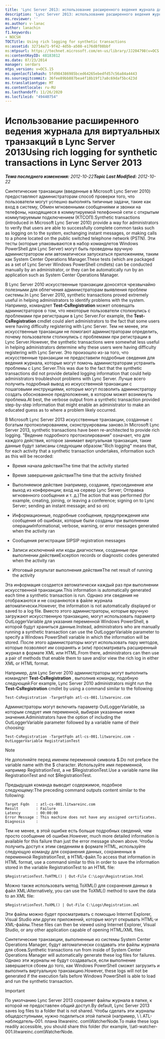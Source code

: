 ```yaml
---
title: 'Lync Server 2013: использование расширенного ведения журнала для искусственных транзакций'
description: 'Lync Server 2013: использование расширенного ведения журнала для искусственных транзакций.'
ms.reviewer: ''
ms.author: v-lanac
author: lanachin
f1.keywords:
- NOCSH
TOCTitle: Using rich logging for synthetic transactions
ms:assetid: 32714a71-9f42-4d5b-a508-e176d8f08bbf
ms:mtpsurl: https://technet.microsoft.com/en-us/library/JJ204798(v=OCS.15)
ms:contentKeyID: 48183812
ms.date: 07/23/2014
manager: serdars
mtps_version: v=OCS.15
ms.openlocfilehash: 5fd984386985bced64265ebedfd57c56a84a4443
ms.sourcegitcommit: 36fee89bb887bea4f18b19f17a8c69daf5bc423d
ms.translationtype: MT
ms.contentlocale: ru-RU
ms.lasthandoff: 11/26/2020
ms.locfileid: "49440754"
---
```

# <a name="using-rich-logging-for-synthetic-transactions-in-lync-server-2013"></a><span data-ttu-id="41f2e-103">Использование расширенного ведения журнала для виртуальных транзакций в Lync Server 2013</span><span class="sxs-lookup"><span data-stu-id="41f2e-103">Using rich logging for synthetic transactions in Lync Server 2013</span></span>

<div data-xmlns="http://www.w3.org/1999/xhtml">

<div class="topic" data-xmlns="http://www.w3.org/1999/xhtml" data-msxsl="urn:schemas-microsoft-com:xslt" data-cs="https://msdn.microsoft.com/">

<div data-asp="https://msdn2.microsoft.com/asp">



</div>

<div id="mainSection">

<div id="mainBody"><span data-ttu-id="41f2e-104">

<span> </span></span><span class="sxs-lookup"><span data-stu-id="41f2e-104">

<span> </span></span></span>

<span data-ttu-id="41f2e-105">_**Тема последнего изменения:** 2012-10-22_</span><span class="sxs-lookup"><span data-stu-id="41f2e-105">_**Topic Last Modified:** 2012-10-22_</span></span>

<span data-ttu-id="41f2e-106">Синтетические транзакции (введенные в Microsoft Lync Server 2010) предоставляют администраторам способ проверки того, что пользователи могут успешно выполнять типичные задачи, такие как вход в систему, Обмен мгновенными сообщениями и звонки на телефоны, находящиеся в коммутируемой телефонной сети с открытым коммутируемым подключением (КТСОП).</span><span class="sxs-lookup"><span data-stu-id="41f2e-106">Synthetic transactions (introduced in Microsoft Lync Server 2010) provide a way for administrators to verify that users are able to successfully complete common tasks such as logging on to the system, exchanging instant messages, or making calls to a phone located on the public switched telephone network (PSTN).</span></span> <span data-ttu-id="41f2e-107">Эти тесты (которые упаковываются в набор командлетов Windows PowerShell для Lync Server) могут быть проведены вручную администратором или автоматически запускаться приложением, таким как System Center Operations Manager.</span><span class="sxs-lookup"><span data-stu-id="41f2e-107">These tests (which are packaged as a set of Lync Server Windows PowerShell cmdlets) can be conducted manually by an administrator, or they can be automatically run by an application such as System Center Operations Manager.</span></span>

<span data-ttu-id="41f2e-108">В Lync Server 2010 искусственные транзакции доносятся чрезвычайно полезными для облегчения администраторам выявления проблем системы.</span><span class="sxs-lookup"><span data-stu-id="41f2e-108">In Lync Server 2010, synthetic transactions proved extremely useful in helping administrators to identify problems with the system.</span></span> <span data-ttu-id="41f2e-109">Например, командлет **Test-CsRegistration** может оповещать администраторов о том, что некоторые пользователи столкнулись с проблемами при регистрации в Lync Server.</span><span class="sxs-lookup"><span data-stu-id="41f2e-109">For example, the **Test-CsRegistration** cmdlet could alert administrators to the fact that some users were having difficulty registering with Lync Server.</span></span> <span data-ttu-id="41f2e-110">Тем не менее, эти искусственные транзакции не помогают администраторам определить, почему пользователи столкнулись с проблемами при регистрации в Lync Server.</span><span class="sxs-lookup"><span data-stu-id="41f2e-110">However, the synthetic transactions were somewhat less useful in helping administrators determine why these users were having difficulty registering with Lync Server.</span></span> <span data-ttu-id="41f2e-111">Это произошло из-за того, что искусственные транзакции не предоставили подробные сведения для ведения журнала, которые могут помочь администраторам устранить проблемы с Lync Server.</span><span class="sxs-lookup"><span data-stu-id="41f2e-111">This was due to the fact that the synthetic transactions did not provide detailed logging information that could help administrators troubleshoot problems with Lync Server.</span></span> <span data-ttu-id="41f2e-112">Лучше всего получить подробный вывод из искусственной транзакции с пошаговыми инструкциями, которые могут позволить администратору создать обоснованное предположение, в котором может возникнуть проблема.</span><span class="sxs-lookup"><span data-stu-id="41f2e-112">At best, the verbose output from a synthetic transaction provided step-by-step information that might enable an administrator to make an educated guess as to where a problem likely occurred.</span></span>

<span data-ttu-id="41f2e-113">В Microsoft Lync Server 2013 искусственные транзакции, созданные с богатым протоколированием, сконструированы заново.</span><span class="sxs-lookup"><span data-stu-id="41f2e-113">In Microsoft Lync Server 2013, synthetic transactions have been re-architected to provide rich logging.</span></span> <span data-ttu-id="41f2e-114">"Ведение подробного протоколирования" означает, что для каждого действия, которое занимает виртуальная транзакция, такие данные будут записаны следующим образом:</span><span class="sxs-lookup"><span data-stu-id="41f2e-114">"Rich logging" means that, for each activity that a synthetic transaction undertakes, information such as this will be recorded:</span></span>

  - <span data-ttu-id="41f2e-115">Время начала действия</span><span class="sxs-lookup"><span data-stu-id="41f2e-115">The time that the activity started</span></span>

  - <span data-ttu-id="41f2e-116">Время завершения действия</span><span class="sxs-lookup"><span data-stu-id="41f2e-116">The time that the activity finished</span></span>

  - <span data-ttu-id="41f2e-117">Выполняемое действие (например, создание, присоединение или выход из конференции; вход на сервер Lync Server; Отправка мгновенного сообщения и т. д.)</span><span class="sxs-lookup"><span data-stu-id="41f2e-117">The action that was performed (for example, creating, joining, or leaving a conference; signing on to Lync Server; sending an instant message; and so on)</span></span>

  - <span data-ttu-id="41f2e-118">Информационные, подробные сообщения, предупреждения или сообщения об ошибках, которые были созданы при выполнении операции</span><span class="sxs-lookup"><span data-stu-id="41f2e-118">Informational, verbose, warning, or error messages generated when the activity ran</span></span>

  - <span data-ttu-id="41f2e-119">Сообщения регистрации SIP</span><span class="sxs-lookup"><span data-stu-id="41f2e-119">SIP registration messages</span></span>

  - <span data-ttu-id="41f2e-120">Записи исключений или коды диагностики, созданные при выполнении действия</span><span class="sxs-lookup"><span data-stu-id="41f2e-120">Exception records or diagnostic codes generated when the activity ran</span></span>

  - <span data-ttu-id="41f2e-121">Итоговый результат выполнения действия</span><span class="sxs-lookup"><span data-stu-id="41f2e-121">The net result of running the activity</span></span>

<span data-ttu-id="41f2e-122">Эта информация создается автоматически каждый раз при выполнении искусственной транзакции.</span><span class="sxs-lookup"><span data-stu-id="41f2e-122">This information is automatically generated each time a synthetic transaction is run.</span></span> <span data-ttu-id="41f2e-123">Однако эти сведения не отображаются и не сохраняются в файле журнала автоматически.</span><span class="sxs-lookup"><span data-stu-id="41f2e-123">However, the information is not automatically displayed or saved to a log file.</span></span> <span data-ttu-id="41f2e-124">Вместо этого администраторы, которые вручную загружают искусственную транзакцию, могут использовать параметр OutLoggerVariable для указания переменной Windows PowerShell, в которой будут храниться данные.</span><span class="sxs-lookup"><span data-stu-id="41f2e-124">Instead, administrators who are manually running a synthetic transaction can use the OutLoggerVariable parameter to specify a Windows PowerShell variable in which the information will be stored.</span></span> <span data-ttu-id="41f2e-125">После этого администраторы могут использовать пару методов, которые позволяют им сохранять и (или) просматривать расширенный журнал в формате XML или HTML.</span><span class="sxs-lookup"><span data-stu-id="41f2e-125">From there, administrators can then use a pair of methods that enable them to save and/or view the rich log in either XML or HTML format.</span></span>

<span data-ttu-id="41f2e-126">Например, для Lync Server 2010 администраторы могут выполнить командлет **Test-CsRegistration** , выполнив команду, подобную следующей:</span><span class="sxs-lookup"><span data-stu-id="41f2e-126">For example, Lync Server 2010 administrators might run the **Test-CsRegistration** cmdlet by using a command similar to the following:</span></span>

    Test-CsRegistration -TargetFqdn atl-cs-001.litwareinc.com

<span data-ttu-id="41f2e-127">Администраторы могут включить параметр OutLoggerVariable, за которым следует имя переменной, выбирая указанные ниже значения.</span><span class="sxs-lookup"><span data-stu-id="41f2e-127">Administrators have the option of including the OutLoggerVariable parameter followed by a variable name of their choosing:</span></span>

    Test-CsRegistration -TargetFqdn atl-cs-001.litwareinc.com -OutLoggerVariable RegistrationTest

> [!NOTE]  
> <span data-ttu-id="41f2e-128">Не дополняйте перед именем переменной символа $.</span><span class="sxs-lookup"><span data-stu-id="41f2e-128">Do not preface the variable name with the $ character.</span></span> <span data-ttu-id="41f2e-129">Используйте имя переменной, например RegistrationTest, а не $RegistrationTest.</span><span class="sxs-lookup"><span data-stu-id="41f2e-129">Use a variable name like RegistrationTest and not $RegistrationTest.</span></span>

<span data-ttu-id="41f2e-130">Предыдущая команда выводит содержимое, подобное следующему:</span><span class="sxs-lookup"><span data-stu-id="41f2e-130">The preceding command outputs content similar to the following:</span></span>

    Target Fqdn   : atl-cs-001.litwareinc.com
    Result        : Failure
    Latency       : 00:00:00
    Error Message : This machine does not have any assigned certificates.
    Diagnosis     :

<span data-ttu-id="41f2e-131">Тем не менее, в этой ошибке есть больше подробных сведений, чем просто сообщение об ошибке.</span><span class="sxs-lookup"><span data-stu-id="41f2e-131">However, much more detailed information is available for this failure than just the error message shown above.</span></span> <span data-ttu-id="41f2e-132">Чтобы получить доступ к этим сведениям в формате HTML, используйте следующую команду для сохранения данных, сохраненных в переменной RegistrationTest, в HTML-файл.</span><span class="sxs-lookup"><span data-stu-id="41f2e-132">To access that information in HTML format, use a command similar to this in order to save the information stored in the variable RegistrationTest to an HTML file:</span></span>

    $RegistrationTest.ToHTML() | Out-File C:\Logs\Registration.html

<span data-ttu-id="41f2e-133">Можно также использовать метод ToXML() для сохранения данных в файл XML:</span><span class="sxs-lookup"><span data-stu-id="41f2e-133">Alternatively, you can use the ToXML() method to save the data to an XML file:</span></span>

    $RegistrationTest.ToXML() | Out-File C:\Logs\Registration.xml

<span data-ttu-id="41f2e-134">Эти файлы можно будет просматривать с помощью Internet Explorer, Visual Studio или других приложений, которые могут открывать HTML-и XML-файлы.</span><span class="sxs-lookup"><span data-stu-id="41f2e-134">These files can then be viewed using Internet Explorer, Visual Studio, or any other application capable of opening HTML/XML files.</span></span>

<span data-ttu-id="41f2e-135">Синтетические транзакции, выполненные из системы System Center Operations Manager, будут автоматически создавать эти файлы журнала для сбоев.</span><span class="sxs-lookup"><span data-stu-id="41f2e-135">Synthetic transactions run from inside of System Center Operations Manager will automatically generate these log files for failures.</span></span> <span data-ttu-id="41f2e-136">Однако эти журналы не будут создаваться, если выполнение завершается сбоем до того, как Windows PowerShell сможет загрузить и выполнить виртуальную транзакцию.</span><span class="sxs-lookup"><span data-stu-id="41f2e-136">However, these logs will not be generated if the execution fails before Windows PowerShell is able to load and run the synthetic transaction.</span></span>

> [!IMPORTANT]  
> <span data-ttu-id="41f2e-137">По умолчанию Lync Server 2013 сохраняет файлы журнала в папке, к которой не предоставлен общий доступ.</span><span class="sxs-lookup"><span data-stu-id="41f2e-137">By default, Lync Server 2013 saves log files to a folder that is not shared.</span></span> <span data-ttu-id="41f2e-138">Чтобы сделать эти журналы общедоступными, нужно поделиться этой папкой (например, \\ \\ ATL-наблюдатель-001. плана litwareinc. com\WatcherNode.</span><span class="sxs-lookup"><span data-stu-id="41f2e-138">To make these logs readily accessible, you should share this folder (for example, \\\\atl-watcher-001.litwareinc.com\WatcherNode.</span></span>


</div>

</div>

</div>

</div>

